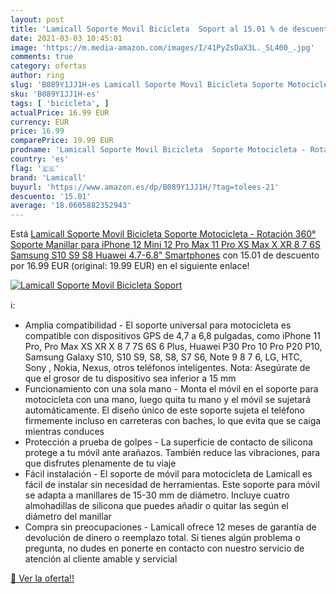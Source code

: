 ```yaml
---
layout: post
title: 'Lamicall Soporte Movil Bicicleta  Soport al 15.01 % de descuento'
date: 2021-03-03 10:45:01
image: 'https://m.media-amazon.com/images/I/41PyZsDaX3L._SL400_.jpg'
comments: true
category: ofertas
author: ring
slug: 'B089Y1JJ1H-es Lamicall Soporte Movil Bicicleta Soporte Motocicleta -...'
sku: 'B089Y1JJ1H-es'
tags: [ 'bicicleta', ]
actualPrice: 16.99 EUR
currency: EUR
price: 16.99
comparePrice: 19.99 EUR
prodname: 'Lamicall Soporte Movil Bicicleta  Soporte Motocicleta - Rotación 360° Soporte Manillar para iPhone 12 Mini  12 Pro Max  11 Pro  XS Max  X  XR  8  7  6S  Samsung S10 S9 S8  Huawei  4.7-6.8" Smartphones'
country: 'es'
flag: '🇪🇸'
brand: 'Lamicall'
buyurl: 'https://www.amazon.es/dp/B089Y1JJ1H/?tag=tolees-21'
descuento: '15.01'
average: '18.0605882352943'
---
```


Está [Lamicall Soporte Movil Bicicleta  Soporte Motocicleta - Rotación 360° Soporte Manillar para iPhone 12 Mini  12 Pro Max  11 Pro  XS Max  X  XR  8  7  6S  Samsung S10 S9 S8  Huawei  4.7-6.8" Smartphones](https://www.amazon.es/dp/B089Y1JJ1H/?tag=tolees-21) con 15.01 de descuento por 16.99 EUR (original: 19.99 EUR) en el siguiente enlace!

[![Lamicall Soporte Movil Bicicleta  Soport](https://m.media-amazon.com/images/I/41PyZsDaX3L._SL400_.jpg)](https://www.amazon.es/dp/B089Y1JJ1H/?tag=tolees-21)

ℹ️:

- Amplia compatibilidad - El soporte universal para motocicleta es compatible con dispositivos GPS de 4,7 a 6,8 pulgadas, como iPhone 11 Pro, Pro Max XS XR X 8 7 7S 6S 6 Plus, Huawei P30 Pro 10 Pro P20 P10, Samsung Galaxy S10, S10 S9, S8, S8, S7 S6, Note 9 8 7 6, LG, HTC, Sony , Nokia, Nexus, otros teléfonos inteligentes. Nota: Asegúrate de que el grosor de tu dispositivo sea inferior a 15 mm
- Funcionamiento con una sola mano - Monta el móvil en el soporte para motocicleta con una mano, luego quita tu mano y el móvil se sujetará automáticamente. El diseño único de este soporte sujeta el teléfono firmemente incluso en carreteras con baches, lo que evita que se caiga mientras conduces
- Protección a prueba de golpes - La superficie de contacto de silicona protege a tu móvil ante arañazos. También reduce las vibraciones, para que disfrutes plenamente de tu viaje
- Fácil instalación - El soporte de móvil para motocicleta de Lamicall es fácil de instalar sin necesidad de herramientas. Este soporte para móvil se adapta a manillares de 15-30 mm de diámetro. Incluye cuatro almohadillas de silicona que puedes añadir o quitar las según el diámetro del manillar
- Compra sin preocupaciones - Lamicall ofrece 12 meses de garantía de devolución de dinero o reemplazo total. Si tienes algún problema o pregunta, no dudes en ponerte en contacto con nuestro servicio de atención al cliente amable y servicial

[🛒 Ver la oferta!!](https://www.amazon.es/dp/B089Y1JJ1H/?tag=tolees-21)
